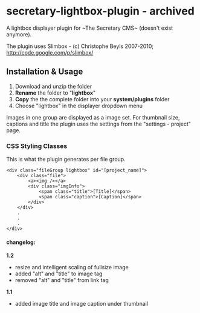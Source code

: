 secretary-lightbox-plugin - archived
=========================

A lightbox displayer plugin for ~The Secretary CMS~ (doesn't exist anymore). 

The plugin uses Slimbox - (c) Christophe Beyls 2007-2010; http://code.google.com/p/slimbox/


## Installation & Usage
1. Download and unzip the folder
2. **Rename** the folder to "**lightbox**"
3. **Copy** the the complete folder into your **system/plugins** folder
4. Choose "lightbox" in the displayer dropdown menu

Images in one group are displayed as a image set. For thumbnail size, captions and title the plugin uses the settings from the "settings - project" page.

### CSS Styling Classes
This is what the plugin generates per file group.

	<div class="fileGroup lightbox" id="[project_name]">
		<div class="file">
			<a><img /></a>
			<div class="imgInfo">
				<span class="title">[Title]</span>
				<span class="caption">[Caption]</span>
			</div>
		</div>
		.
		.
		.
	</div>

#### changelog:
**1.2**
- resize and intelligent scaling of fullsize image
- added "alt" and "title" to image tag
- removed "alt" and "title" from link tag

**1.1**
- added image title and image caption under thumbnail
